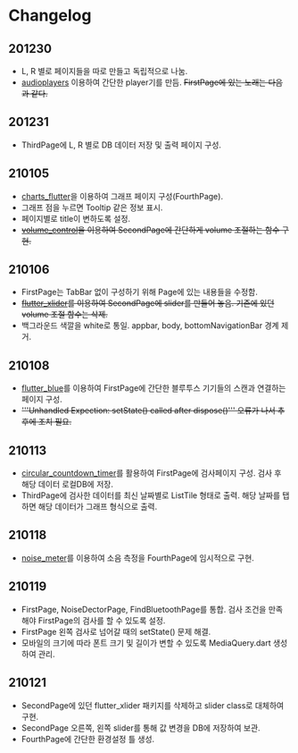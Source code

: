 # Changelog

## 201230
- L, R 별로 페이지들을 따로 만들고 독립적으로 나눔.
- [audioplayers](https://pub.dev/packages/audioplayers) 이용하여 간단한 player기를 만듬. ~~FirstPage에 있는 노래는 다음과 같다.~~

## 201231
- ThirdPage에 L, R 별로 DB 데이터 저장 및 출력 페이지 구성.

## 210105
- [charts_flutter](https://pub.dev/packages/charts_flutter)을 이용하여 그래프 페이지 구성(FourthPage).
- 그래프 점을 누르면 Tooltip 같은 정보 표시.
- 페이지별로 title이 변하도록 설정.
- ~~[volume_control](https://pub.dev/packages/volume_control)을 이용하여 SecondPage에 간단하게 volume 조절하는 함수 구현.~~

## 210106
- FirstPage는 TabBar 없이 구성하기 위해 Page에 있는 내용들을 수정함.
- ~~[flutter_xlider](https://pub.dev/packages/flutter_xlider)를 이용하여 SecondPage에 slider를 만들어 놓음. 기존에 있던 volume 조절 함수는 삭제.~~
- 백그라운드 색깔을 white로 통일. appbar, body, bottomNavigationBar 경계 제거.

## 210108
- [flutter_blue](https://pub.dev/packages/flutter_blue)를 이용하여 FirstPage에 간단한 블루투스 기기들의 스캔과 연결하는 페이지 구성.
- ~~'''Unhandled Expection: setState() called after dispose()''' 오류가 나서 추후에 조치 필요.~~

## 210113
- [circular_countdown_timer](https://pub.dev/packages/circular_countdown_timer)를 활용하여 FirstPage에 검사페이지 구성. 검사 후 해당 데이터 로컬DB에 저장.
- ThirdPage에 검사한 데이터를 최신 날짜별로 ListTile 형태로 출력. 해당 날짜를 탭하면 해당 데이터가 그래프 형식으로 출력.

## 210118
- [noise_meter](https://pub.dev/packages/noise_meter)를 이용하여 소음 측정을 FourthPage에 임시적으로 구현.

## 210119
- FirstPage, NoiseDectorPage, FindBluetoothPage를 통합. 검사 조건을 만족해야 FirstPage의 검사를 할 수 있도록 설정.
- FirstPage 왼쪽 검사로 넘어갈 때의 setState() 문제 해결.
- 모바일의 크기에 따라 폰트 크기 및 길이가 변할 수 있도록 MediaQuery.dart 생성하여 관리.

## 210121
- SecondPage에 있던 flutter_xlider 패키지를 삭제하고 slider class로 대체하여 구현.
- SecondPage 오른쪽, 왼쪽 slider를 통해 값 변경을 DB에 저장하여 보관.
- FourthPage에 간단한 환경설정 틀 생성.
